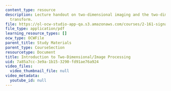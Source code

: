 ```yaml
---
content_type: resource
description: Lecture handout on two-dimensional imaging and the two-dimensional Fourier
  transform.
file: https://ol-ocw-studio-app-qa.s3.amazonaws.com/courses/2-161-signal-processing-continuous-and-discrete-fall-2008/7a85a7cc3e9a1b153290fd91ae76a924_freqdom.pdf
file_type: application/pdf
learning_resource_types: []
ocw_type: OCWFile
parent_title: Study Materials
parent_type: CourseSection
resourcetype: Document
title: Introduction to Two-Dimensional/Image Processing
uid: 7a85a7cc-3e9a-1b15-3290-fd91ae76a924
video_files:
  video_thumbnail_file: null
video_metadata:
  youtube_id: null
---
```

